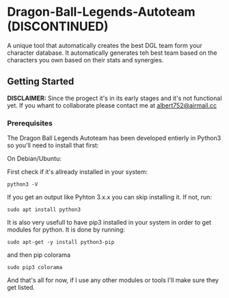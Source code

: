 # Dragon-Ball-Legends-Autoteam (DISCONTINUED)
A unique tool that automatically creates the best DGL team form your character database. It automatically generates teh best team based on the characters you own based on their stats and synergies.
## Getting Started

**DISCLAIMER:** Since the progect it's in its early stages and it's not functional yet. If you whant to collaborate please contact me at albert752@airmail.cc

### Prerequisites


The Dragon Ball Legends Autoteam has been developed entierly in Python3 so you'll need to install that first:

On Debian/Ubuntu: 

First check if it's allready installed in your system:

```
python3 -V
```

If you get an output like Pyhton 3.x.x you can skip installing it. If not, run:

```
sudo apt install python3
```

It is also very usefull to have pip3 installed in your system in order to get modules for python. It is done by running: 

```
sudo apt-get -y install python3-pip
```

and then pip colorama

```
sudo pip3 colorama
```

And that's all for now, if I use any other modules or tools I'll make sure they get listed.

<!--
### Installing

A step by step series of examples that tell you how to get a development env running

Say what the step will be

```
Give the example
```

And repeat

```
until finished
```

End with an example of getting some data out of the system or using it for a little demo

## Running the tests

Explain how to run the automated tests for this system

### Break down into end to end tests

Explain what these tests test and why

```
Give an example
```

### And coding style tests

Explain what these tests test and why

```
Give an example
```

## Deployment

Add additional notes about how to deploy this on a live system

## Built With

* [Dropwizard](http://www.dropwizard.io/1.0.2/docs/) - The web framework used
* [Maven](https://maven.apache.org/) - Dependency Management
* [ROME](https://rometools.github.io/rome/) - Used to generate RSS Feeds

## Contributing

Please read [CONTRIBUTING.md](https://gist.github.com/PurpleBooth/b24679402957c63ec426) for details on our code of conduct, and the process for submitting pull requests to us.

## Versioning

We use [SemVer](http://semver.org/) for versioning. For the versions available, see the [tags on this repository](https://github.com/your/project/tags). 

## Authors

* **Billie Thompson** - *Initial work* - [PurpleBooth](https://github.com/PurpleBooth)

See also the list of [contributors](https://github.com/your/project/contributors) who participated in this project.

## License

This project is licensed under the MIT License - see the [LICENSE.md](LICENSE.md) file for details

## Acknowledgments

* Hat tip to anyone whose code was used
* Inspiration
* etc


```
```
```
```
```
```
```
```
```
```
-->
